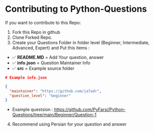 # Contributing to Python-Questions

If you want to contribute to this Repo:
1. Fork this Repo in github
2. Clone Forked Repo.
3. Create your Questions Folder in folder level (Beginner, Intermediate, Advanced, Expert) and Put this items :

- ✅ **README.MD** = Add Your question, answer
- ✅ **info.json** = Question Maintainer Info
- ✅ **src** = Example source folder

```json 
# Example info.json

{
  "maintainer": "https://github.com/ja7adr",
  "question_level": "beginner"
}
```
- Example questsion : https://github.com/PyFarsi/Python-Questions/tree/main/Beginner/Question-1

4. Recommend using Persian for your question and answer
